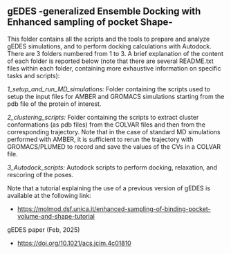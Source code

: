## gEDES -generalized Ensemble Docking with Enhanced sampling of pocket Shape-

This folder contains all the scripts and the tools to prepare and analyze gEDES simulations, and to perform docking calculations with Autodock.
There are 3 folders numbered from 1 to 3. A brief explanation of the content of each folder is reported below (note that there are several README.txt files within each folder, 
containing more exhaustive information on specific tasks and scripts):


*1_setup_and_run_MD_simulations:* Folder containing the scripts used to setup the input files for AMBER and GROMACS simulations starting from the pdb file of the protein of interest.

*2_clustering_scripts:* Folder containing the scripts to extract cluster conformations (as pdb files) from the COLVAR files and then from the corresponding trajectory. 
Note that in the case of standard MD simulations performed with AMBER, it is sufficient to rerun the trajectory with GROMACS/PLUMED to record and save the values of the CVs in a COLVAR file.

*3_Autodock_scripts:* Autodock scripts to perform docking, relaxation, and rescoring of the poses.

Note that a tutorial explaining the use of a previous version of gEDES is available at the following link: 
- https://molmod.dsf.unica.it/enhanced-sampling-of-binding-pocket-volume-and-shape-tutorial


gEDES paper (Feb, 2025)
- https://doi.org/10.1021/acs.jcim.4c01810
